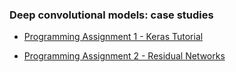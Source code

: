 ### Deep convolutional models: case studies
* [Programming Assignment 1 - Keras Tutorial](https://github.com/JanelChumley/coursera_deep_learning_ai/blob/master/convolutional_neural_networks/week2/Keras%2B-%2BTutorial%2B-%2BHappy%2BHouse%2Bv2.ipynb)

* [Programming Assignment 2 - Residual Networks](https://github.com/JanelChumley/coursera_deep_learning_ai/blob/master/convolutional_neural_networks/week2/Residual%2BNetworks%2B-%2Bv2.ipynb)
